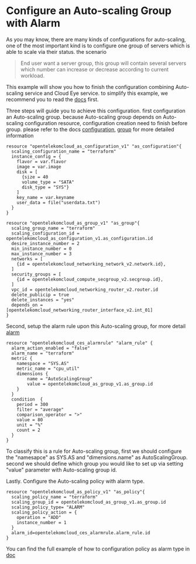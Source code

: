 # Configure an Auto-scaling Group with Alarm

As you may know, there are many kinds of configurations for auto-scaling, one of the most important kind is to configure one group of servers which is able to scale via their status. the scenario

> End user want a server group, this group will contain several servers which number can increase or decrease according to current workload.

This example will show you how to finish the configuration combining Auto-scaling service and Cloud Eye service. to simplify this example, we recommend you to read the [docs](https://github.com/opentelekomcloud/terraform-provider-opentelekomcloud/tree/master/docs/resources) first.

Three steps will guide you to achieve this configuration. first configuration an Auto-scaling group. because Auto-scaling group depends on Auto-scaling configuration resource, configuration creation need to finish before group. please refer to the docs [configuration](https://github.com/opentelekomcloud/terraform-provider-opentelekomcloud/blob/master/docs/resources/as_configuration_v1.md), [group](https://github.com/opentelekomcloud/terraform-provider-opentelekomcloud/blob/master/docs/resources/as_group_v1.md) for more detailed information

```hcl
resource "opentelekomcloud_as_configuration_v1" "as_configuration"{
  scaling_configuration_name = "terraform"
  instance_config = {
    flavor = var.flavor
    image = var.image
    disk = [
      {size = 40
      volume_type = "SATA"
      disk_type = "SYS"}
    ]
    key_name = var.keyname
    user_data = file("userdata.txt")
  }
}
```

```hcl
resource "opentelekomcloud_as_group_v1" "as_group"{
  scaling_group_name = "terraform"
  scaling_configuration_id = opentelekomcloud_as_configuration_v1.as_configuration.id
  desire_instance_number = 2
  min_instance_number = 0
  max_instance_number = 3
  networks = [
    {id = opentelekomcloud_networking_network_v2.network.id},
  ]
  security_groups = [
    {id = opentelekomcloud_compute_secgroup_v2.secgroup.id},
  ]
  vpc_id = opentelekomcloud_networking_router_v2.router.id
  delete_publicip = true
  delete_instances = "yes"
  depends_on = [opentelekomcloud_networking_router_interface_v2.int_01]
}
```

Second, setup the alarm rule upon this Auto-scaling group, for more detail [alarm](https://github.com/opentelekomcloud/terraform-provider-opentelekomcloud/blob/master/docs/resources/ces_alarm_rule.md)

```hcl
resource "opentelekomcloud_ces_alarmrule" "alarm_rule" {
  alarm_action_enabled = "false"
  alarm_name = "terraform"
  metric {
    namespace = "SYS.AS"
    metric_name = "cpu_util"
    dimensions {
        name = "AutoScalingGroup"
        value = opentelekomcloud_as_group_v1.as_group.id
    }
  }
  condition  {
    period = 300
    filter = "average"
    comparison_operator = ">"
    value = 80
    unit = "%"
    count = 2
  }
}
```

To classify this is a rule for Auto-scaling group, first we should configure the "namesapce" as SYS.AS and "dimensions.name" as AutoScalingGroup. second we should define which group you would like to set up via setting "value" parameter with Auto-scaling group id.

Lastly. Configure the Auto-scaling policy with alarm type.

```hcl
resource "opentelekomcloud_as_policy_v1" "as_policy"{
  scaling_policy_name = "terraform"
  scaling_group_id = opentelekomcloud_as_group_v1.as_group.id
  scaling_policy_type= "ALARM"
  scaling_policy_action = {
    operation = "ADD"
    instance_number = 1
  }
  alarm_id=opentelekomcloud_ces_alarmrule.alarm_rule.id
}
```

You can find the full example of how to configuration policy as alarm type in [doc](https://github.com/opentelekomcloud/terraform-provider-opentelekomcloud/blob/master/docs/resources/as_policy_v1.md)
